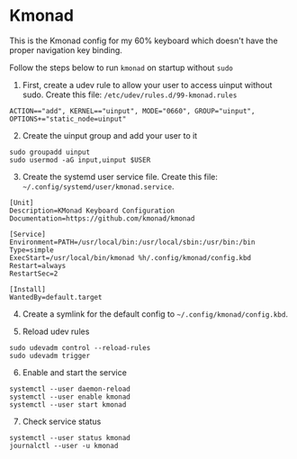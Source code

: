 # Kmonad

This is the Kmonad config for my 60% keyboard which doesn't have the proper navigation key binding.

Follow the steps below to run `kmonad` on startup without `sudo`

1. First, create a udev rule to allow your user to access uinput without sudo. Create this file: `/etc/udev/rules.d/99-kmonad.rules`

```
ACTION=="add", KERNEL=="uinput", MODE="0660", GROUP="uinput", OPTIONS+="static_node=uinput"
```

2. Create the uinput group and add your user to it

```
sudo groupadd uinput
sudo usermod -aG input,uinput $USER
```

3. Create the systemd user service file. Create this file: `~/.config/systemd/user/kmonad.service`.

```
[Unit]
Description=KMonad Keyboard Configuration
Documentation=https://github.com/kmonad/kmonad

[Service]
Environment=PATH=/usr/local/bin:/usr/local/sbin:/usr/bin:/bin
Type=simple
ExecStart=/usr/local/bin/kmonad %h/.config/kmonad/config.kbd
Restart=always
RestartSec=2

[Install]
WantedBy=default.target
```

4. Create a symlink for the default config to `~/.config/kmonad/config.kbd`.

5. Reload udev rules

```
sudo udevadm control --reload-rules
sudo udevadm trigger
```

6. Enable and start the service

```
systemctl --user daemon-reload
systemctl --user enable kmonad
systemctl --user start kmonad
```

7. Check service status

```
systemctl --user status kmonad
journalctl --user -u kmonad
```
